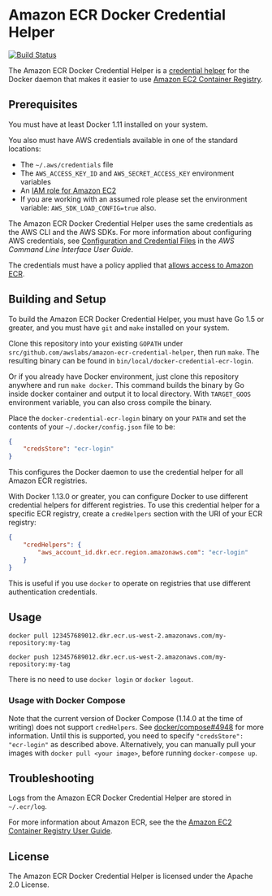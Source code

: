# Amazon ECR Docker Credential Helper

[![Build Status](https://travis-ci.org/awslabs/amazon-ecr-credential-helper.svg?branch=master)](https://travis-ci.org/awslabs/amazon-ecr-credential-helper)

The Amazon ECR Docker Credential Helper is a
[credential helper](https://github.com/docker/docker-credential-helpers)
for the Docker daemon that makes it easier to use
[Amazon EC2 Container Registry](https://aws.amazon.com/ecr/).

## Prerequisites

You must have at least Docker 1.11 installed on your system.

You also must have AWS credentials available in one of the standard locations:

* The `~/.aws/credentials` file
* The `AWS_ACCESS_KEY_ID` and `AWS_SECRET_ACCESS_KEY` environment variables
* An [IAM role for Amazon EC2](http://docs.aws.amazon.com/AWSEC2/latest/UserGuide/iam-roles-for-amazon-ec2.html)
* If you are working with an assumed role please set the environment variable: `AWS_SDK_LOAD_CONFIG=true` also.

The Amazon ECR Docker Credential Helper uses the same credentials as the AWS
CLI and the AWS SDKs. For more information about configuring AWS credentials,
see
[Configuration and Credential Files](http://docs.aws.amazon.com/cli/latest/userguide/cli-chap-getting-started.html#cli-config-files)
in the *AWS Command Line Interface User Guide*.

The credentials must have a policy applied that
[allows access to Amazon ECR](http://docs.aws.amazon.com/AmazonECR/latest/userguide/ecr_managed_policies.html).

## Building and Setup
To build the Amazon ECR Docker Credential Helper, you must have Go 1.5 or greater, and you must have `git`
and `make` installed on your system.

Clone this repository into your existing `GOPATH` under
`src/github.com/awslabs/amazon-ecr-credential-helper`, then run `make`.  The
resulting binary can be found in `bin/local/docker-credential-ecr-login`.

Or if you already have Docker environment, just clone this repository anywhere
and run `make docker`. This command builds the binary by Go inside docker container and
output it to local directory. With `TARGET_GOOS` environment variable, you can also
cross compile the binary.

Place the `docker-credential-ecr-login` binary on your `PATH` and set the contents
of your `~/.docker/config.json` file to be:

```json
{
	"credsStore": "ecr-login"
}
```

This configures the Docker daemon to use the credential helper for all Amazon
ECR registries.

With Docker 1.13.0 or greater, you can configure Docker to use different
credential helpers for different registries. To use this credential helper for
a specific ECR registry, create a `credHelpers` section with the URI of your
ECR registry:

```json
{
	"credHelpers": {
		"aws_account_id.dkr.ecr.region.amazonaws.com": "ecr-login"
	}
}
```

This is useful if you use `docker` to operate on registries that use different authentication credentials.

## Usage

`docker pull 123457689012.dkr.ecr.us-west-2.amazonaws.com/my-repository:my-tag`

`docker push 123457689012.dkr.ecr.us-west-2.amazonaws.com/my-repository:my-tag`

There is no need to use `docker login` or `docker logout`.

### Usage with Docker Compose

Note that the current version of Docker Compose (1.14.0 at the time of writing)
does not support `credHelpers`. See
[docker/compose#4948](https://github.com/docker/compose/issues/4948) for more
information. Until this is supported, you need to specify
`"credsStore": "ecr-login"` as described above. Alternatively, you can manually
pull your images with `docker pull <your image>`, before running
`docker-compose up`.

## Troubleshooting

Logs from the Amazon ECR Docker Credential Helper are stored in `~/.ecr/log`.

For more information about Amazon ECR, see the the
[Amazon EC2 Container Registry User Guide](http://docs.aws.amazon.com/AmazonECR/latest/userguide/what-is-ecr.html).

## License

The Amazon ECR Docker Credential Helper is licensed under the Apache 2.0
License.
